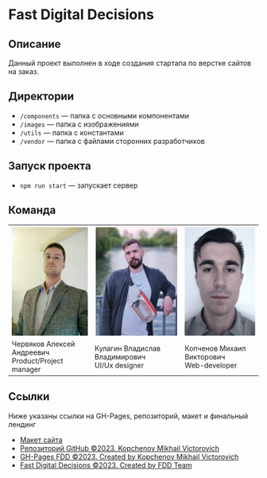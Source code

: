 # Fast Digital Decisions

## Описание

Данный проект выполнен в ходе создания стартапа по верстке сайтов на заказ.

## Директории

* `/components` — папка с основными компонентами
* `/images` — папка с изображениями
* `/utils` — папка с константами
* `/vendor` — папка с файлами сторонних разработчиков

## Запуск проекта

* `npm run start` — запускает сервер

## Команда

<table>
  <tr>
    <th>
        <center>
        <img 
            src="/src/images/Alexey.png" 
            width="164" 
            height="218"
        />
        </center>
    </th>
    <th>
        <center>
        <img 
            src="/src/images/Vlad.png" 
            width="164" 
            height="218"
        />
        </center>
    </th>
    <th>
        <center>
        <img 
            src="/src/images/Michael.png" 
            width="164" 
            height="218"
        />
        </center>
    </th>
  </tr>
  <tr>
    <td>
        Червяков Алексей Андреевич</br> Product/Project manager
    </td>
    <td>
        Кулагин Владислав Владимирович</br> UI/Ux designer
    </td>
    <td>
        Копченов Михаил Викторович</br> Web-developer
    </td>
  </tr>
</table>

## Ссылки

Ниже указаны ссылки на GH-Pages, репозиторий, макет и финальный лендинг

* [Макет сайта](https://www.figma.com/file/L09nRWYgxzAtx0o2e672Zu/Untitled?type=design&node-id=0%3A1&mode=design&t=Yrcs1s27Jw2kOsMV-1)
* [Репозиторий GitHub ©2023. Kopchenov Mikhail Victorovich](https://github.com/MichaelKopchenov/fast-digital-decision)
* [GH-Pages FDD ©2023. Created by Kopchenov Mikhail Victorovich](https://michaelkopchenov.github.io/fast-digital-decision/)
* [Fast Digital Decisions ©2023. Created by FDD Team](https://fast-dd.ru)